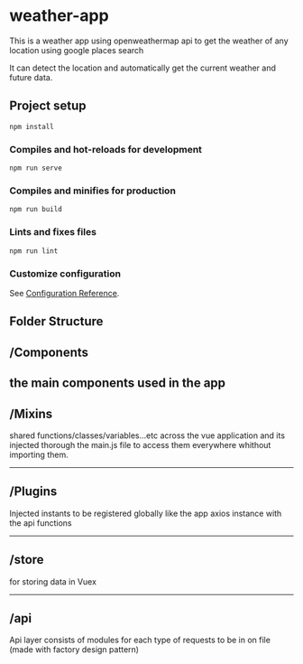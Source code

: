 # weather-app

This is a weather app using openweathermap api to get the weather of any location using google places search

It can detect the location and automatically get the current weather and future data.


## Project setup
```
npm install
```

### Compiles and hot-reloads for development
```
npm run serve
```

### Compiles and minifies for production
```
npm run build
```

### Lints and fixes files
```
npm run lint
```

### Customize configuration
See [Configuration Reference](https://cli.vuejs.org/config/).







## Folder Structure 

/Components
----------------------------------------------------------------------------------
the main components used in the app 
----------------------------------------------------------------------------------

/Mixins 
----------------------------------------------------------------------------------
shared functions/classes/variables...etc across the vue application and its injected thorough the main.js file to access them everywhere whithout importing them.


----------------------------------------------------------------------------------
/Plugins
----------------------------------------------------------------------------------
Injected instants to be registered globally like the app axios instance with the api functions 

----------------------------------------------------------------------------------
/store 
----------------------------------------------------------------------------------
for storing data in Vuex  


----------------------------------------------------------------------------------
/api
----------------------------------------------------------------------------------
Api layer consists of modules for each type of requests to be in on file (made with factory design pattern)




